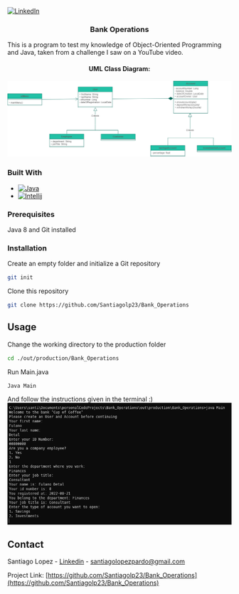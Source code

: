 [![LinkedIn][linkedin-shield]][linkedin-url]



<h3 align="center">Bank Operations</h3>


<!-- ABOUT THE PROJECT -->
This is a program to test my knowledge of Object-Oriented Programming and Java, taken from a challenge I saw on a YouTube video.
<h4 align="center">UML Class Diagram:</h4>
<img src= "https://github.com/Santiagolp23/Bank_Operations/blob/master/Class%20Diagram%20Image.png?raw=true">

### Built With
* [![Java][java-shield]][java-url]
* [![Intellij][intellij-shield]][intellij-url]


### Prerequisites

Java 8 and Git installed

### Installation

Create an empty folder and initialize a Git repository

```bash
git init
```

Clone this repository
```bash
git clone https://github.com/Santiagolp23/Bank_Operations
```

<!-- USAGE EXAMPLES -->
## Usage
Change the working directory to the production folder
```bash
cd ./out/production/Bank_Operations
```
Run Main.java
```bash
Java Main
```
And follow the instructions given in the terminal :)
![img_1.png](terminal_screenshot.png)


<!-- CONTACT -->
## Contact

Santiago Lopez - [Linkedin][linkedin-url] - santiagolopezpardo@gmail.com

Project Link: [https://github.com/Santiagolp23/Bank_Operations](https://github.com/Santiagolp23/Bank_Operations)

<!-- MARKDOWN LINKS & IMAGES -->
[linkedin-shield]: https://img.shields.io/badge/-LinkedIn-black.svg?style=for-the-badge&logo=linkedin&colorB=555
[linkedin-url]: https://www.linkedin.com/in/santiagolp2/
[intellij-shield]: https://img.shields.io/badge/IntelliJ_IDEA-000000.svg?style=for-the-badge&logo=intellij-idea&logoColor=white
[intellij-url]: https://www.jetbrains.com/idea/
[java-shield]: https://img.shields.io/badge/Java-ED8B00?style=for-the-badge&logo=java&logoColor=white
[java-url]: https://www.oracle.com/java/